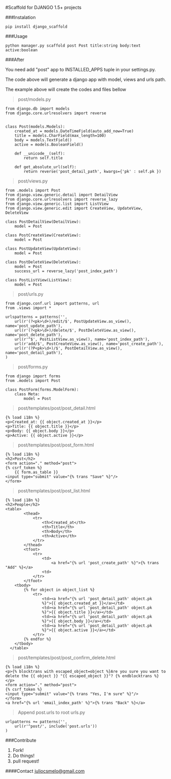 #Scaffold for DJANGO 1.5+ projects

###Instalation

    pip install django_scaffold

###Usage

    python manager.py scaffold post Post title:string body:text active:boolean

###After

You need add "post" app to INSTALLED_APPS tuple in your settings.py.

The code above will generate a django app with model, views and urls path.

The example above will create the codes and files bellow

>post/models.py

    from django.db import models
    from django.core.urlresolvers import reverse


    class Post(models.Models):
        created_at = models.DateTimeField(auto_add_now=True)
        title = models.CharField(max_length=100)
        body = models.TextField()
        active = models.BooleanField()

        def __unicode__(self):
            return self.title

        def get_absolute_url(self):
            return reverse('post_detail_path', kwargs={'pk' : self.pk })

>post/views.py

    from .models import Post
    from django.view.generic.detail import DetailView
    from django.core.urlresolvers import reverse_lazy
    from django.view.generic.list import ListView
    from django.view.generic.edit import CreateView, UpdateView, DeleteView

    class PostDetailView(DetailView):
        model = Post

    class PostCreateView(CreateView):
        model = Post

    class PostUpdateView(UpdateView):
        model = Post

    class PostDeleteView(DeleteView):
        model = Post
        success_url = reverse_lazy('post_index_path')

    class PostListView(ListView):
        model = Post

>post/urls.py


    from django.conf.url import patterns, url
    from .views import *

    urlspatterns = patterns('',
        url(r'(?<pk>\d+)/edit/$', PostUpdateView.as_view(), name='post_update_path'),
        url(r'(?<pk>\d+)/delete/$', PostDeleteView.as_view(), name='post_delete_path'),
        url(r'^$', PostListView.as_view(), name='post_index_path'),
        url(r'add/$', PostCreateView.as_view(), name='post_create_path'),
        url(r'(?P<pk>\d+)/$', PostDetailView.as_view(), name='post_detail_path'),
    )

>post/forms.py

    from django import forms
    from .models import Post

    class PostForm(forms.ModelForm):
        class Meta:
            model = Post


>post/templates/post/post_detail.html

    {% load i18n %}
    <p>Created_at: {{ object.created_at }}</p>
    <p>Title: {{ object.title }}</p>
    <p>Body: {{ object.body }}</p>
    <p>Active: {{ object.active }}</p>

>post/templates/post/post_form.html

    {% load i18n %}
    <h2>Post</h2>
    <form action="." method="post">
    {% csrf_token %}
        {{ form.as_table }}
    <input type="submit" value="{% trans "Save" %}"/>
    </form>

>post/templates/post/post_list.html

    {% load i18n %}
    <h2>People</h2>
	<table>
			<thead>
				<tr>
					<th>Created_at</th>
					<th>Title</th>
					<th>Body</th>
					<th>Active</th>
				</tr>
			</thead>
			<tfoot>
				<tr>
					<td>
						<a href="{% url 'post_create_path' %}">{% trans "Add" %}</a>
					<td>
				</tr>
			</tfoot>
		<tbody>
			{% for object in object_list %}
				<tr>
					<td><a href="{% url 'post_detail_path' object.pk
                    %}">{{ object.created_at }}</a></td>
					<td><a href="{% url 'post_detail_path' object.pk
                    %}">{{ object.title }}</a></td>
					<td><a href="{% url 'post_detail_path' object.pk
                    %}">{{ object.body }}</a></td>
					<td><a href="{% url 'post_detail_path' object.pk
                    %}">{{ object.active }}</a></td>
				</tr>
			{% endfor %}
		</tbody>
	  </table>

>post/templates/post/post_confirm_delete.html

    {% load i18n %}
    <p>{% blocktrans with escaped_object=object %}Are you sure you want to delete the {{ object }} "{{ escaped_object }}"? {% endblocktrans %}</p>
    <form action="." method="post">
    {% csrf_token %}
    <input type="submit" value="{% trans "Yes, I'm sure" %}"/>
    </form>
    <a href="{% url 'email_index_path' %}">{% trans "Back" %}</a>

> Append post.urls to root urls.py

    urlpatterns += patterns('',
        url(r'^post/', include('post.urls'))
    )

###Contribute
1. Fork!
2. Do things!
3. pull request!

####Contact
juliocsmelo@gmail.com

